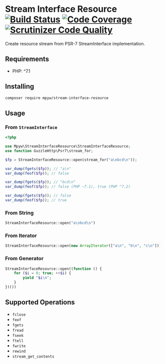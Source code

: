 # Stream Interface Resource [![Build Status](https://travis-ci.com/mpyw/stream-interface-resource.svg?branch=master)](https://travis-ci.com/mpyw/stream-interface-resource) [![Code Coverage](https://scrutinizer-ci.com/g/mpyw/stream-interface-resource/badges/coverage.png?b=master)](https://scrutinizer-ci.com/g/mpyw/stream-interface-resource/?branch=master) [![Scrutinizer Code Quality](https://scrutinizer-ci.com/g/mpyw/stream-interface-resource/badges/quality-score.png?b=master)](https://scrutinizer-ci.com/g/mpyw/stream-interface-resource/?branch=master)

Create resource stream from PSR-7 StreamInterface implementation.

## Requirements

- PHP: ^7.1

## Installing

```bash
composer require mpyw/stream-interface-resource
```

## Usage

### From `StreamInterface`

```php
<?php

use Mpyw\StreamInterfaceResource\StreamInterfaceResource;
use function GuzzleHttp\Psr7\stream_for;

$fp = StreamInterfaceResource::open(stream_for("a\nbcd\n"));

var_dump(fgets($fp)); // "a\n"
var_dump(feof($fp)); // false

var_dump(fgets($fp)); // "bcd\n"
var_dump(feof($fp)); // false (PHP ~7.1), true (PHP ^7.2)

var_dump(fgets($fp)); // false
var_dump(feof($fp)); // true
```


### From String

```php
StreamInterfaceResource::open("a\nbcd\n")
```

### From Iterator

```php
StreamInterfaceResource::open(new ArrayIterator(["a\n", "b\n", "c\n"]))
```

### From Generator

```php
StreamInterfaceResource::open((function () {
    for ($i = 0; true; ++$i) {
        yield "$i\n";
    }
})())
```

## Supported Operations

- `fclose`
- `feof`
- `fgets`
- `fread`
- `fseek`
- `ftell`
- `fwrite`
- `rewind`
- `stream_get_contents`
